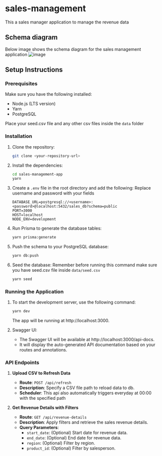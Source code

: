 # sales-management

This a sales manager application to manage the revenue data

## Schema diagram

Below image shows the schema diagram for the sales management application
![image](https://github.com/user-attachments/assets/a15f6714-a8fa-4e47-8c5a-061cb73ab4c7)

## Setup Instructions

### Prerequisites

Make sure you have the following installed:

- Node.js (LTS version)
- Yarn
- PostgreSQL

Place your seed.csv file and any other csv files inside the `data` folder

### Installation

1. Clone the repository:

   ```bash
   git clone <your-repository-url>
   ```

2. Install the dependencies:

   ```bash
   cd sales-management-app
   yarn
   ```

3. Create a `.env` file in the root directory and add the following:
   Replace username and password with your fields

   ```env
   DATABASE_URL=postgresql://<username>:<password>@localhost:5432/sales_db?schema=public
   PORT=3000
   HOST=localhost
   NODE_ENV=development
   ```

4. Run Prisma to generate the database tables:

   ```bash
   yarn prisma:generate
   ```

5. Push the schema to your PostgreSQL database:

   ```bash
   yarn db:push
   ```

6. Seed the database:
   Remember before running this command make sure you have seed.csv file inside `data/seed.csv`
   
   ```bash
   yarn seed
   ```

### Running the Application

1. To start the development server, use the following command:

   ```bash
   yarn dev
   ```

   The app will be running at http://localhost:3000.

2. Swagger UI:

   - The Swagger UI will be available at http://localhost:3000/api-docs.
   - It will display the auto-generated API documentation based on your routes and annotations.

### API Endpoints

1. **Upload CSV to Refresh Data**

   - **Route**: `POST /api/refresh`
   - **Description**: Specify a CSV file path to reload data to db.
   - **Scheduler**: This api also automatically triggers everyday at 00:00 with the specified path

2. **Get Revenue Details with Filters**

   - **Route**: `GET /api/revenue-details`
   - **Description**: Apply filters and retrieve the sales revenue details.
   - **Query Parameters**:
     - `start_date`: (Optional) Start date for revenue data.
     - `end_date`: (Optional) End date for revenue data.
     - `region`: (Optional) Filter by region.
     - `product_id`: (Optional) Filter by salesperson.
